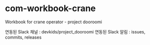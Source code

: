 # com-workbook-crane
Workbook for crane operator - project dooroomi

연동된 Slack 채널 : devkids/project_dooroomi
연동된 Slack 알림 : issues, commits, releases